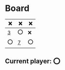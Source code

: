 # Board
|❌|❌|❌|
|---|---|---|
|[3](https://github.com/vivax3794/github_games/issues/new?title=Update:3)|⭕|❌|
|⭕|[7](https://github.com/vivax3794/github_games/issues/new?title=Update:7)|⭕|
## Current player: ⭕